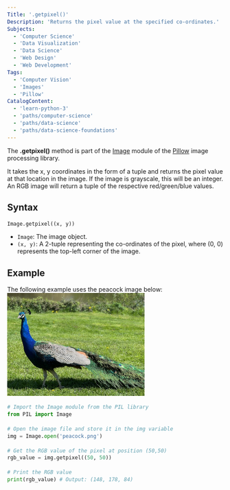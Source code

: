 ```yaml
---
Title: '.getpixel()'
Description: 'Returns the pixel value at the specified co-ordinates.'
Subjects:
  - 'Computer Science'
  - 'Data Visualization'
  - 'Data Science'
  - 'Web Design'
  - 'Web Development'
Tags:
  - 'Computer Vision'
  - 'Images'
  - 'Pillow'
CatalogContent:
  - 'learn-python-3'
  - 'paths/computer-science'
  - 'paths/data-science'
  - 'paths/data-science-foundations'
---
```


The **.getpixel()** method is part of the [Image](https://www.codecademy.com/resources/docs/pillow/image) module of the [Pillow](https://www.codecademy.com/resources/docs/pillow) image processing library.

It takes the x, y coordinates in the form of a tuple and returns the pixel value at that location in the image. If the image is grayscale, this will be an integer. An RGB image will return a tuple of the respective red/green/blue values.

## Syntax

```pseudo
Image.getpixel((x, y))
```

- `Image`: The image object.
- `(x, y)`: A 2-tuple representing the co-ordinates of the pixel, where (0, 0) represents the top-left corner of the image.

## Example

The following example uses the peacock image below:
![Image of a Peacock](https://raw.githubusercontent.com/Codecademy/docs/main/media/pillow-getpixel-peacock.png)

```py
# Import the Image module from the PIL library
from PIL import Image

# Open the image file and store it in the img variable
img = Image.open('peacock.png')

# Get the RGB value of the pixel at position (50,50)
rgb_value = img.getpixel((50, 50))

# Print the RGB value
print(rgb_value) # Output: (148, 178, 84)
```
